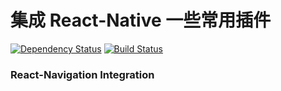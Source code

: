 # 集成 React-Native 一些常用插件

[![Dependency Status](https://gemnasium.com/badges/github.com/limaofeng/react-native-kharak.svg)](https://gemnasium.com/github.com/limaofeng/react-native-kharak)
[![Build Status](https://travis-ci.org/limaofeng/react-native-kharak.svg?branch=master)](https://travis-ci.org/limaofeng/react-native-kharak)

### React-Navigation Integration

```
```